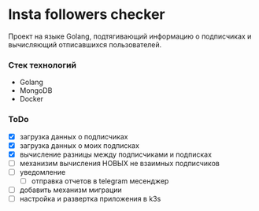# Insta followers checker

Проект на языке Golang, подтягивающий информацию о подписчиках и вычисляющий отписавшихся пользователей.

### Стек технологий

- Golang
- MongoDB
- Docker

### ToDo

- [x] загрузка данных о подписчиках
- [x] загрузка данных о моих подписках
- [x] вычисление разницы между подписчиками и подписках
- [ ] механизим вычисления НОВЫХ не взаимных подписчиков 
- [ ] уведомление 
  - [ ] отправка отчетов в telegram месенджер 
- [ ] добавить механизм миграции 
- [ ] настройка и развертка приложения в k3s 
